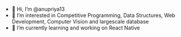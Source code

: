 - 👋 Hi, I’m @anupriya13
- 👀 I’m interested in Competitive Programming, Data Structures, Web Development, Computer Vision and largescale database
- 🌱 I’m currently learning and working on React Native



<!---
anupriya13/anupriya13 is a ✨ special ✨ repository because its `README.md` (this file) appears on your GitHub profile.
You can click the Preview link to take a look at your changes.
--->
